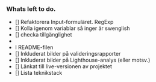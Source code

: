### Whats left to do.

- [] Refaktorera Input-formuläret. RegExp
- [] Kolla igenom variablar så inger är swenglish
- [] checka tillgänglighet
-
- I README-filen
- [] Inkluderat bilder på valideringsrapporter
- [] Inkluderat bilder på Lighthouse-analys (eller motsv.)
- [] Länkat till live-versionen av projektet
- [] Lista teknikstack
